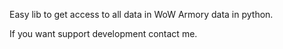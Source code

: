 Easy lib to get access to all data in WoW Armory data in python.

If you want support development contact me.